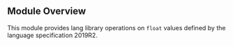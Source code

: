 ## Module Overview

This module provides lang library operations on `float` values defined by the language specification 2019R2.
